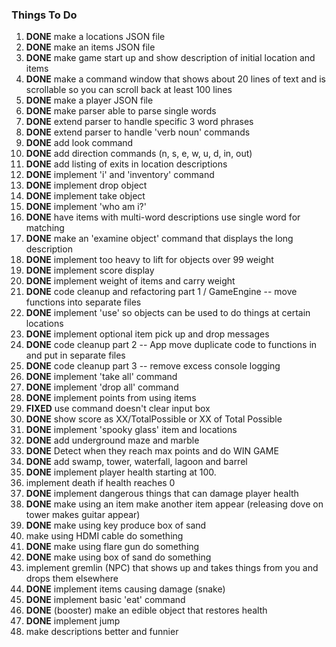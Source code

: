 ### Things To Do

1. **DONE** make a locations JSON file
2. **DONE** make an items JSON file
3. **DONE** make game start up and show description of initial location and items
4. **DONE** make a command window that shows about 20 lines of text and is scrollable so you can scroll back at least 100 lines
5. **DONE** make a player JSON file
6. **DONE** make parser able to parse single words
7. **DONE** extend parser to handle specific 3 word phrases
8. **DONE** extend parser to handle 'verb noun' commands
9. **DONE** add look command
10. **DONE** add direction commands (n, s, e, w, u, d, in, out)
11. **DONE** add listing of exits in location descriptions
12. **DONE** implement 'i' and 'inventory' command
13. **DONE** implement drop object
14. **DONE** implement take object
15. **DONE** implement 'who am i?'
16. **DONE** have items with multi-word descriptions use single word for matching
17. **DONE** make an 'examine object' command that displays the long description
18. **DONE** implement too heavy to lift for objects over 99 weight
19. **DONE** implement score display
20. **DONE** implement weight of items and carry weight
21. **DONE** code cleanup and refactoring part 1 / GameEngine -- move functions into separate files
22. **DONE** implement 'use' so objects can be used to do things at certain locations
23. **DONE** implement optional item pick up and drop messages
24. **DONE** code cleanup part 2 -- App move duplicate code to functions in and put in separate files
25. **DONE** code cleanup part 3 -- remove excess console logging
26. **DONE** implement 'take all' command
27. **DONE** implement 'drop all' command
28. **DONE** implement points from using items
29. **FIXED** use command doesn't clear input box
30. **DONE** show score as XX/TotalPossible or XX of Total Possible
31. **DONE** implement 'spooky glass' item and locations
32. **DONE** add underground maze and marble
33. **DONE** Detect when they reach max points and do WIN GAME
34. **DONE** add swamp, tower, waterfall, lagoon and barrel
35. **DONE** implement player health starting at 100.
36. implement death if health reaches 0 
37. **DONE** implement dangerous things that can damage player health
38. **DONE** make using an item make another item appear (releasing dove on tower makes guitar appear)
39. **DONE** make using key produce box of sand
40. make using HDMI cable do something
41. **DONE** make using flare gun do something
42. **DONE** make using box of sand do something
43. implement gremlin (NPC) that shows up and takes things from you and drops them elsewhere
44. **DONE** implement items causing damage (snake)
45. **DONE** implement basic 'eat' command
46. **DONE** (booster) make an edible object that restores health
47. **DONE** implement jump
48. make descriptions better and funnier




